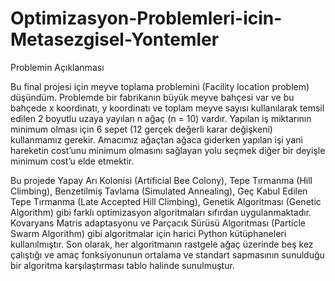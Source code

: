 # Optimizasyon-Problemleri-icin-Metasezgisel-Yontemler

Problemin Açıklanması

Bu final projesi için meyve toplama problemini (Facility location problem) düşündüm. Problemde bir fabrikanın büyük meyve bahçesi var ve bu bahçede x koordinatı, y koordinatı ve toplam meyve sayısı kullanılarak temsil edilen 2 boyutlu uzaya yayılan n ağaç (n = 10) vardır. Yapılan iş miktarının minimum olması için 6 sepet (12 gerçek değerli karar değişkeni) kullanmamız gerekir. Amacımız ağaçtan ağaca giderken yapılan işi yani hareketin cost’unu minimum olmasını sağlayan yolu seçmek diğer bir deyişle minimum cost’u elde etmektir.

Bu projede Yapay Arı Kolonisi (Artificial Bee Colony), Tepe Tırmanma (Hill Climbing), Benzetilmiş Tavlama (Simulated Annealing), Geç Kabul Edilen Tepe Tırmanma (Late Accepted Hill Climbing), Genetik Algoritması (Genetic Algorithm) gibi farklı optimizasyon algoritmaları sıfırdan uygulanmaktadır.
Kovaryans Matris adaptasyonu ve Parçacık Sürüsü Algoritması (Particle Swarm Algorithm) gibi algoritmalar için harici Python kütüphaneleri kullanılmıştır. Son olarak, her algoritmanın rastgele ağaç üzerinde beş kez çalıştığı ve amaç fonksiyonunun ortalama ve standart sapmasının sunulduğu bir algoritma karşılaştırması tablo halinde sunulmuştur.
